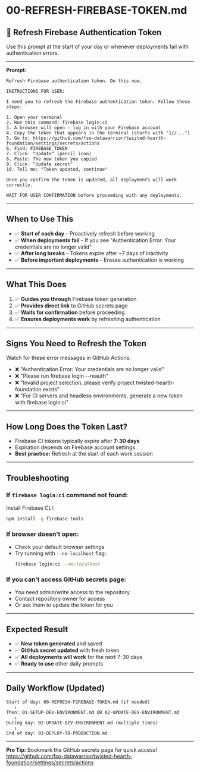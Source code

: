 # 00-REFRESH-FIREBASE-TOKEN.md

## 🔑 **Refresh Firebase Authentication Token**

Use this prompt at the start of your day or whenever deployments fail with authentication errors.

---

**Prompt:**
```
Refresh Firebase authentication token. Do this now.

INSTRUCTIONS FOR USER:

I need you to refresh the Firebase authentication token. Follow these steps:

1. Open your terminal
2. Run this command: firebase login:ci
3. A browser will open - log in with your Firebase account
4. Copy the token that appears in the terminal (starts with "1//...")
5. Go to: https://github.com/fso-datawarrior/twisted-hearth-foundation/settings/secrets/actions
6. Find: FIREBASE_TOKEN
7. Click: "Update" (pencil icon)
8. Paste: The new token you copied
9. Click: "Update secret"
10. Tell me: "Token updated, continue"

Once you confirm the token is updated, all deployments will work correctly.

WAIT FOR USER CONFIRMATION before proceeding with any deployments.
```

---

## **When to Use This**

- ✅ **Start of each day** - Proactively refresh before working
- ✅ **When deployments fail** - If you see "Authentication Error: Your credentials are no longer valid"
- ✅ **After long breaks** - Tokens expire after ~7 days of inactivity
- ✅ **Before important deployments** - Ensure authentication is working

---

## **What This Does**

1. ✅ **Guides you through** Firebase token generation
2. ✅ **Provides direct link** to GitHub secrets page
3. ✅ **Waits for confirmation** before proceeding
4. ✅ **Ensures deployments work** by refreshing authentication

---

## **Signs You Need to Refresh the Token**

Watch for these error messages in GitHub Actions:
- ❌ "Authentication Error: Your credentials are no longer valid"
- ❌ "Please run firebase login --reauth"
- ❌ "Invalid project selection, please verify project twisted-hearth-foundation exists"
- ❌ "For CI servers and headless environments, generate a new token with firebase login:ci"

---

## **How Long Does the Token Last?**

- Firebase CI tokens typically expire after **7-30 days**
- Expiration depends on Firebase account settings
- **Best practice:** Refresh at the start of each work session

---

## **Troubleshooting**

### **If `firebase login:ci` command not found:**
Install Firebase CLI:
```bash
npm install -g firebase-tools
```

### **If browser doesn't open:**
- Check your default browser settings
- Try running with `--no-localhost` flag:
  ```bash
  firebase login:ci --no-localhost
  ```

### **If you can't access GitHub secrets page:**
- You need admin/write access to the repository
- Contact repository owner for access
- Or ask them to update the token for you

---

## **Expected Result**

- ✅ **New token generated** and saved
- ✅ **GitHub secret updated** with fresh token
- ✅ **All deployments will work** for the next 7-30 days
- ✅ **Ready to use** other daily prompts

---

## **Daily Workflow (Updated)**

```
Start of day: 00-REFRESH-FIREBASE-TOKEN.md (if needed)
   ↓
Then: 01-SETUP-DEV-ENVIRONMENT.md OR 02-UPDATE-DEV-ENVIRONMENT.md
   ↓
During day: 02-UPDATE-DEV-ENVIRONMENT.md (multiple times)
   ↓
End of day: 03-DEPLOY-TO-PRODUCTION.md
```

---

**Pro Tip:** Bookmark the GitHub secrets page for quick access!
https://github.com/fso-datawarrior/twisted-hearth-foundation/settings/secrets/actions
